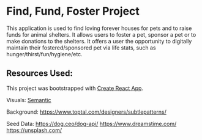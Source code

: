 # Find, Fund, Foster Project

This application is used to find loving forever houses for pets and to raise funds for animal shelters. It allows users to foster a pet, sponsor a pet or to make donations to the shelters. It offers a user the opportunity to digitally maintain their fostered/sponsored pet via life stats, such as hunger/thirst/fun/hygiene/etc.

## Resources Used:

This project was bootstrapped with [Create React App](https://github.com/facebook/create-react-app).

Visuals: 
  [Semantic](https://react.semantic-ui.com/)

Background: 
  https://www.toptal.com/designers/subtlepatterns/

Seed Data:
  https://dog.ceo/dog-api/
  https://www.dreamstime.com/
  https://unsplash.com/
  
